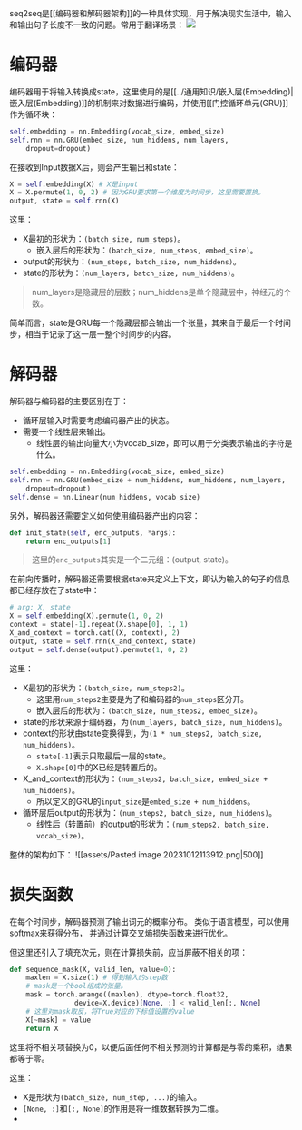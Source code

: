seq2seq是[[编码器和解码器架构]]的一种具体实现，用于解决现实生活中，输入和输出句子长度不一致的问题。常用于翻译场景：
![](Pasted%20image%2020231010210622.png)

# 编码器

编码器用于将输入转换成state，这里使用的是[[../通用知识/嵌入层(Embedding)|嵌入层(Embedding)]]的机制来对数据进行编码，并使用[[门控循环单元(GRU)]]作为循环块：
```python
self.embedding = nn.Embedding(vocab_size, embed_size)
self.rnn = nn.GRU(embed_size, num_hiddens, num_layers,
	dropout=dropout)
```

在接收到Input数据X后，则会产生输出和state：
```python
X = self.embedding(X) # X是input
X = X.permute(1, 0, 2) # 因为GRU要求第一个维度为时间步，这里需要置换。
output, state = self.rnn(X)
```

这里：
- X最初的形状为：`(batch_size, num_steps)`。
	- 嵌入层后的形状为：`(batch_size, num_steps, embed_size)`。
- output的形状为：`(num_steps, batch_size, num_hiddens)`。
- state的形状为：`(num_layers, batch_size, num_hiddens)`。
> num_layers是隐藏层的层数；num_hiddens是单个隐藏层中，神经元的个数。

简单而言，state是GRU每一个隐藏层都会输出一个张量，其来自于最后一个时间步，相当于记录了这一层一整个时间步的内容。
# 解码器

解码器与编码器的主要区别在于：
- 循环层输入时需要考虑编码器产出的状态。
- 需要一个线性层来输出。
	- 线性层的输出向量大小为vocab_size，即可以用于分类表示输出的字符是什么。
```python
self.embedding = nn.Embedding(vocab_size, embed_size)
self.rnn = nn.GRU(embed_size + num_hiddens, num_hiddens, num_layers,
	dropout=dropout)
self.dense = nn.Linear(num_hiddens, vocab_size)
```
另外，解码器还需要定义如何使用编码器产出的内容：
```python
def init_state(self, enc_outputs, *args):
	return enc_outputs[1]
```
> 这里的`enc_outputs`其实是一个二元组：(output, state)。

在前向传播时，解码器还需要根据state来定义上下文，即认为输入的句子的信息都已经存放在了state中：
```python
# arg: X, state
X = self.embedding(X).permute(1, 0, 2)
context = state[-1].repeat(X.shape[0], 1, 1)
X_and_context = torch.cat((X, context), 2)
output, state = self.rnn(X_and_context, state)
output = self.dense(output).permute(1, 0, 2)
```

这里：
- X最初的形状为：`(batch_size, num_steps2)`。
	- 这里用`num_steps2`主要是为了和编码器的`num_steps`区分开。
	- 嵌入层后的形状为：`(batch_size, num_steps2, embed_size)`。
- state的形状来源于编码器，为`(num_layers, batch_size, num_hiddens)`。
- context的形状由state变换得到，为`(1 * num_steps2, batch_size, num_hiddens)`。
	- `state[-1]`表示只取最后一层的state。
	- `X.shape[0]`中的X已经是转置后的。
- X_and_context的形状为：`(num_steps2, batch_size, embed_size + num_hiddens)`。
	- 所以定义的GRU的`input_size`是`embed_size + num_hiddens`。
- 循环层后output的形状为：`(num_steps2, batch_size, num_hiddens)`。
	- 线性后（转置前）的output的形状为：`(num_steps2, batch_size, vocab_size)`。

整体的架构如下：
![[assets/Pasted image 20231012113912.png|500]]

# 损失函数
在每个时间步，解码器预测了输出词元的概率分布。 类似于语言模型，可以使用softmax来获得分布， 并通过计算交叉熵损失函数来进行优化。

但这里还引入了填充次元，则在计算损失前，应当屏蔽不相关的项：
```python
def sequence_mask(X, valid_len, value=0):
	maxlen = X.size(1) # 得到输入的step数
	# mask是一个bool组成的张量。
	mask = torch.arange((maxlen), dtype=torch.float32,
                device=X.device)[None, :] < valid_len[:, None]
    # 这里对mask取反，将True对应的下标值设置的value
    X[~mask] = value
    return X
```
这里将不相关项替换为0，以便后面任何不相关预测的计算都是与零的乘积，结果都等于零。

这里：
- X是形状为`(batch_size, num_step, ...)`的输入。
- `[None, :]`和`[:, None]`的作用是将一维数据转换为二维。
- 